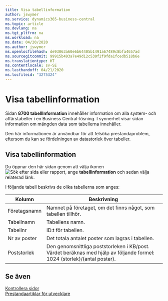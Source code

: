 ```yaml
---
title: Visa tabellinformation
author: jswymer
ms.service: dynamics365-business-central
ms.topic: article
ms.devlang: na
ms.tgt_pltfrm: na
ms.workload: na
ms.date: 04/20/2020
ms.author: jswymer
ms.openlocfilehash: de93063a60e6b64405b1491a67489c8bfa4657ad
ms.sourcegitcommit: 99915b493a7e49d12c530f2f9fda1fcedb518b6e
ms.translationtype: HT
ms.contentlocale: sv-SE
ms.lasthandoff: 04/21/2020
ms.locfileid: "3275324"
---
```

# <a name="viewing-table-information"></a>Visa tabellinformation

Sidan **8700 tabellInformation** innehåller information om alla system- och affärstabeller i en Business Central-lösning. I synnerhet visar sidan information om mängden data som tabellerna innehåller.

Den här informationen är användbar för att felsöka prestandaproblem, eftersom du kan se fördelningen av datastorlek över tabeller.

## <a name="viewing-table-information"></a>Visa tabellinformation

Du öppnar den här sidan genom att välja ikonen ![Sök efter sida eller rapport](media/ui-search/search_small.png "Ikonen Sök efter sida eller rapport"), ange **tabellinformation** och sedan välja relaterad länk.

I följande tabell beskrivs de olika tabellerna som anges:

|Kolumn|Beskrivning|
|------|-----------|
|Företagsnamn|Namnet på företaget, om det finns något, som tabellen tillhör.|
|Tabellnamn|Tabellens namn.|
|Tabellnr|ID:t för tabellen.|
|Nr av poster|Det totala antalet poster som lagras i tabellen.|
|Poststorlek|Den genomsnittliga poststorleken i KB/post. Värdet beräknas med hjälp av följande formel: 1024 (storlek)/(antal poster). |

## <a name="see-also"></a>Se även

[Kontrollera sidor](across-inspect-page.md)  
[Prestandaartiklar för utvecklare](/dynamics365/business-central/dev-itpro/performance/performance-developer)  
